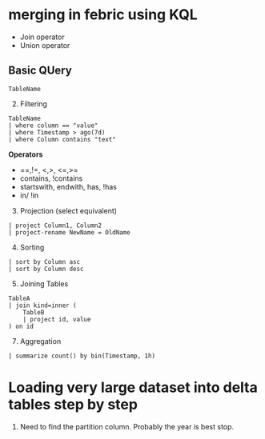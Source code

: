 # merging in febric using KQL
* Join operator
* Union operator
## Basic QUery
```kql
TableName
```
2. Filtering
```kql
TableName
| where column == "value"
| where Timestamp > ago(7d)
| where Column contains "text"
```
**Operators**
* ==,!=, <,>, <=,>=
* contains, !contains
* startswith, endwith, has, !has
* in/ !in

3. Projection (select equivalent)
```kql
| project Column1, Column2
| project-rename NewName = OldName
```
4. Sorting
```
| sort by Column asc
| sort by Column desc
```
5. Joining Tables
```
TableA
| join kind=inner ( 
    TableB
    | project id, value
) on id
```
7. Aggregation
```
| summarize count() by bin(Timestamp, 1h)
```

# Loading very large dataset into delta tables step by step
1. Need to find the partition column. Probably the year is best stop.
```py

```
